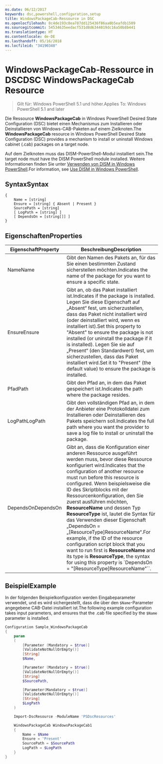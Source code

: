 ```yaml
---
ms.date: 06/12/2017
keywords: dsc,powershell,configuration,setup
title: WindowsPackageCab-Ressource in DSC
ms.openlocfilehash: 8c4de193c8ea787dd125436f86aa0b5eafdb1509
ms.sourcegitcommit: 54534635eedacf531d8d6344019dc16a50b8b441
ms.translationtype: HT
ms.contentlocale: de-DE
ms.lasthandoff: 05/16/2018
ms.locfileid: "34190348"
---
```

# <a name="dsc-windowspackagecab-resource"></a><span data-ttu-id="8a412-103">WindowsPackageCab-Ressource in DSC</span><span class="sxs-lookup"><span data-stu-id="8a412-103">DSC WindowsPackageCab Resource</span></span>

> <span data-ttu-id="8a412-104">Gilt für: Windows PowerShell 5.1 und höher.</span><span class="sxs-lookup"><span data-stu-id="8a412-104">Applies To: Windows PowerShell 5.1 and later</span></span>

<span data-ttu-id="8a412-105">Die Ressource **WindowsPackageCab** in Windows PowerShell Desired State Configuration (DSC) bietet einen Mechanismus zum Installieren oder Deinstallieren von Windows-CAB-Paketen auf einem Zielknoten.</span><span class="sxs-lookup"><span data-stu-id="8a412-105">The **WindowsPackageCab** resource in Windows PowerShell Desired State Configuration (DSC) provides a mechanism to install or uninstall Windows cabinet (.cab) packages on a target node.</span></span>

<span data-ttu-id="8a412-106">Auf dem Zielknoten muss das DISM-PowerShell-Modul installiert sein.</span><span class="sxs-lookup"><span data-stu-id="8a412-106">The target node must have the DISM PowerShell module installed.</span></span> <span data-ttu-id="8a412-107">Weitere Informationen finden Sie unter [Verwenden von DISM in Windows PowerShell](https://msdn.microsoft.com/en-us/windows/hardware/commercialize/manufacture/desktop/use-dism-in-windows-powershell-s14).</span><span class="sxs-lookup"><span data-stu-id="8a412-107">For information, see [Use DISM in Windows PowerShell](https://msdn.microsoft.com/en-us/windows/hardware/commercialize/manufacture/desktop/use-dism-in-windows-powershell-s14).</span></span>


## <a name="syntax"></a><span data-ttu-id="8a412-108">Syntax</span><span class="sxs-lookup"><span data-stu-id="8a412-108">Syntax</span></span>

```
{
    Name = [string]
    Ensure = [string] { Absent | Present }
    SourcePath = [string]
    [ LogPath = [string] ]
    [ DependsOn = [string[]] ]
}
```

## <a name="properties"></a><span data-ttu-id="8a412-109">Eigenschaften</span><span class="sxs-lookup"><span data-stu-id="8a412-109">Properties</span></span>

|  <span data-ttu-id="8a412-110">Eigenschaft</span><span class="sxs-lookup"><span data-stu-id="8a412-110">Property</span></span>  |  <span data-ttu-id="8a412-111">Beschreibung</span><span class="sxs-lookup"><span data-stu-id="8a412-111">Description</span></span>   |
|---|---|
| <span data-ttu-id="8a412-112">Name</span><span class="sxs-lookup"><span data-stu-id="8a412-112">Name</span></span>| <span data-ttu-id="8a412-113">Gibt den Namen des Pakets an, für das Sie einen bestimmten Zustand sicherstellen möchten.</span><span class="sxs-lookup"><span data-stu-id="8a412-113">Indicates the name of the package for you want to ensure a specific state.</span></span>|
| <span data-ttu-id="8a412-114">Ensure</span><span class="sxs-lookup"><span data-stu-id="8a412-114">Ensure</span></span>| <span data-ttu-id="8a412-115">Gibt an, ob das Paket installiert ist.</span><span class="sxs-lookup"><span data-stu-id="8a412-115">Indicates if the package is installed.</span></span> <span data-ttu-id="8a412-116">Legen Sie diese Eigenschaft auf „Absent“ fest, um sicherzustellen, dass das Paket nicht installiert wird (oder deinstalliert wird, wenn es installiert ist).</span><span class="sxs-lookup"><span data-stu-id="8a412-116">Set this property to "Absent" to ensure the package is not installed (or uninstall the package if it is installed).</span></span> <span data-ttu-id="8a412-117">Legen Sie sie auf „Present“ (den Standardwert) fest, um sicherzustellen, dass das Paket installiert wird.</span><span class="sxs-lookup"><span data-stu-id="8a412-117">Set it to "Present" (the default value) to ensure the package is installed.</span></span>|
| <span data-ttu-id="8a412-118">Pfad</span><span class="sxs-lookup"><span data-stu-id="8a412-118">Path</span></span>| <span data-ttu-id="8a412-119">Gibt den Pfad an, in dem das Paket gespeichert ist.</span><span class="sxs-lookup"><span data-stu-id="8a412-119">Indicates the path where the package resides.</span></span>|
| <span data-ttu-id="8a412-120">LogPath</span><span class="sxs-lookup"><span data-stu-id="8a412-120">LogPath</span></span>| <span data-ttu-id="8a412-121">Gibt den vollständigen Pfad an, in dem der Anbieter eine Protokolldatei zum Installieren oder Deinstallieren des Pakets speichern soll.</span><span class="sxs-lookup"><span data-stu-id="8a412-121">Indicates the full path where you want the provider to save a log file to install or uninstall the package.</span></span>|
| <span data-ttu-id="8a412-122">DependsOn</span><span class="sxs-lookup"><span data-stu-id="8a412-122">DependsOn</span></span> | <span data-ttu-id="8a412-123">Gibt an, dass die Konfiguration einer anderen Ressource ausgeführt werden muss, bevor diese Ressource konfiguriert wird.</span><span class="sxs-lookup"><span data-stu-id="8a412-123">Indicates that the configuration of another resource must run before this resource is configured.</span></span> <span data-ttu-id="8a412-124">Wenn beispielsweise die ID des Skriptblocks mit der Ressourcenkonfiguration, den Sie zuerst ausführen möchten, **ResourceName** und dessen Typ **ResourceType** ist, lautet die Syntax für das Verwenden dieser Eigenschaft „DependsOn = „[ResourceType]ResourceName“.</span><span class="sxs-lookup"><span data-stu-id="8a412-124">For example, if the ID of the resource configuration script block that you want to run first is **ResourceName** and its type is **ResourceType**, the syntax for using this property is \`DependsOn = "[ResourceType]ResourceName"\`\`.</span></span>|

## <a name="example"></a><span data-ttu-id="8a412-125">Beispiel</span><span class="sxs-lookup"><span data-stu-id="8a412-125">Example</span></span>

<span data-ttu-id="8a412-126">In der folgenden Beispielkonfiguration werden Eingabeparameter verwendet, und es wird sichergestellt, dass die über den `$Name`-Parameter angegebene CAB-Datei installiert ist.</span><span class="sxs-lookup"><span data-stu-id="8a412-126">The following example configuration takes input parameters, and ensures that the .cab file specified by the `$Name` parameter is installed.</span></span>

```powershell
Configuration Sample_WindowsPackageCab
{
    param
    (
        [Parameter (Mandatory = $true)]
        [ValidateNotNullOrEmpty()]
        [String]
        $Name,

        [Parameter (Mandatory = $true)]
        [ValidateNotNullOrEmpty()]
        [String]
        $SourcePath,

        [Parameter(Mandatory = $true)]
        [ValidateNotNullOrEmpty()]
        [String]
        $LogPath
    )

    Import-DscResource -ModuleName 'PSDscResources'

    WindowsPackageCab WindowsPackageCab1
    {
        Name = $Name
        Ensure = 'Present'
        SourcePath = $SourcePath
        LogPath = $LogPath
    }
}
```